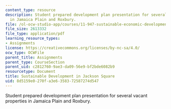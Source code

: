 ```yaml
---
content_type: resource
description: Student prepared development plan presentation for several vacant properties
  in Jamaica Plain and Roxbury.
file: /ol-ocw-studio-app/courses/11-947-sustainable-economic-development-spring-2004/8d5159e0270fa3e6358372587274d547_finaljpndc.pdf
file_size: 2613332
file_type: application/pdf
learning_resource_types:
- Assignments
license: https://creativecommons.org/licenses/by-nc-sa/4.0/
ocw_type: OCWFile
parent_title: Assignments
parent_type: CourseSection
parent_uid: c2812760-9ae3-da09-56e9-bf2bde6082b9
resourcetype: Document
title: Sustainable Development in Jackson Square
uid: 8d5159e0-270f-a3e6-3583-72587274d547
---
```

Student prepared development plan presentation for several vacant properties in Jamaica Plain and Roxbury.